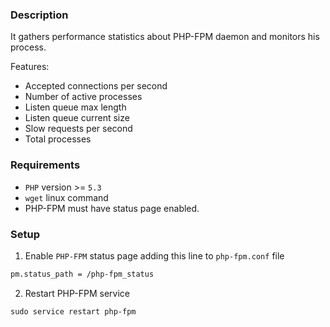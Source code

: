 ### Description

It gathers performance statistics about PHP-FPM daemon and monitors his process.

Features:

*   Accepted connections per second
*   Number of active processes
*   Listen queue max length
*   Listen queue current size
*   Slow requests per second
*   Total processes

### Requirements

*   `PHP` version >= `5.3`
*   `wget` linux command
*   PHP-FPM must have status page enabled.

### Setup

1.  Enable `PHP-FPM` status page adding this line to `php-fpm.conf` file
```bash
pm.status_path = /php-fpm_status
```

2.  Restart PHP-FPM service
```bash
sudo service restart php-fpm
```

